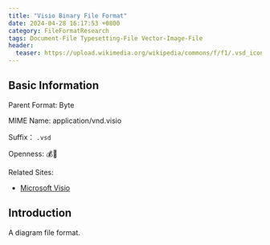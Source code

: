 ```yaml
---
title: "Visio Binary File Format"
date: 2024-04-28 16:17:53 +0800
category: FileFormatResearch
tags: Document-File Typesetting-File Vector-Image-File
header:
  teaser: https://upload.wikimedia.org/wikipedia/commons/f/f1/.vsd_icon.svg
---
```


## Basic Information

Parent Format: Byte

MIME Name:  application/vnd.visio

Suffix： `.vsd`

Openness: 💰📕

Related Sites:

* [Microsoft Visio](https://www.microsoft.com/en-us/microsoft-365/visio/flowchart-software)

## Introduction

A diagram file format.

